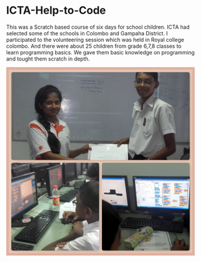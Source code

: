 # ICTA-Help-to-Code

This was a Scratch based course of six days for school children. ICTA had selected some of the schools in Colombo and Gampaha District. 
I participated to the volunteering session which was held in Royal college colombo. And there were about 25 children from grade 6,7,8 classes to learn programming basics. We gave them basic knowledge on programming and tought them scratch in depth. 

![Moments at Help to code](Help-to-code.jpg)
